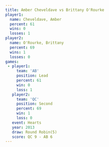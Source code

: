 ```yaml
---
title: Amber Cheveldave vs Brittany O'Rourke
player1:                  
  name: Cheveldave, Amber 
  percent: 61             
  wins: 0                 
  losses: 1               
player2:                  
  name: O'Rourke, Brittany
  percent: 69             
  wins: 1                 
  losses: 0               
games:
 - player1:        
     team: 'AB'    
     position: Lead
     percent: 61   
     win: 0        
     loss: 1       
   player2:          
     team: 'QC'      
     position: Second
     percent: 69     
     win: 1          
     loss: 0         
   event: Hearts       
   year: 2013          
   draw: Round Robin(5)
   score: QC 9 - AB 6  
---
```


